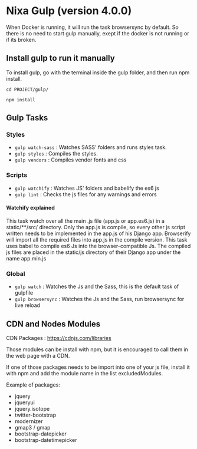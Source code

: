 # Nixa Gulp (version 4.0.0)
When Docker is running, it will run the task browsersync by default. So there is no need to start gulp manually, exept if the docker is not running or if its broken.

## Install gulp to run it manually
To install gulp, go with the terminal inside the gulp folder, and then run npm install.
~~~~
cd PROJECT/gulp/

npm install
~~~~

## Gulp Tasks

### Styles
- ```gulp watch-sass``` : Watches SASS' folders and runs styles task.
- ```gulp styles```     : Compiles the styles.
- ```gulp vendors```    : Compiles vendor fonts and css 

### Scripts
- ```gulp watchify``` : Watches JS' folders and babelify the es6 js
- ```gulp lint```     : Checks the js files for any warnings and errors

#### Watchify explained
This task watch over all the main .js file (app.js or app.es6.js) in a static/**/src/ directory.
Only the app.js is compile, so every other js script written needs to be implemented in the app.js of his Django app.
Browserify will import all the required files into app.js in the compile version.
This task uses babel to compile es6 Js into the browser-compatible Js.
The compiled js files are placed in the static/js directory of their Django app under the name app.min.js

### Global
- ```gulp watch```       : Watches the Js and the Sass, this is the default task of gulpfile
- ```gulp browsersync``` : Watches the Js and the Sass, run browsersync for live reload

## CDN and Nodes Modules

CDN Packages : https://cdnjs.com/libraries

Those modules can be install with npm, but it is encouraged to
call them in the web page with a CDN.

If one of those packages needs to be import into one of your js file,
install it with npm and add the module name in the list excludedModules.

Example of packages:
* jquery
* jqueryui
* jquery.isotope
* twitter-bootstrap
* modernizer
* gmap3 / gmap
* bootstrap-datepicker
* bootstrap-datetimepicker
